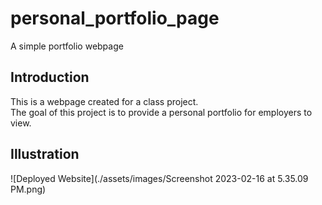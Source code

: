 # personal_portfolio_page
A simple portfolio webpage

## Introduction
This is a webpage created for a class project. <br>
The goal of this project is to provide a personal portfolio for employers to view.<br>

## Illustration
![Deployed Website](./assets/images/Screenshot 2023-02-16 at 5.35.09 PM.png)
